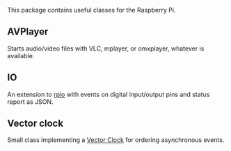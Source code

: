This package contains useful classes for the Raspberry Pi.

## AVPlayer

Starts audio/video files with VLC, mplayer, or omxplayer, whatever is available.

## IO

An extension to [rpio](https://www.npmjs.com/package/rpio) with events on digital input/output pins
and status report as JSON.

## Vector clock

Small class implementing a [Vector Clock](https://en.wikipedia.org/wiki/Vector_clock) for ordering asynchronous events.
